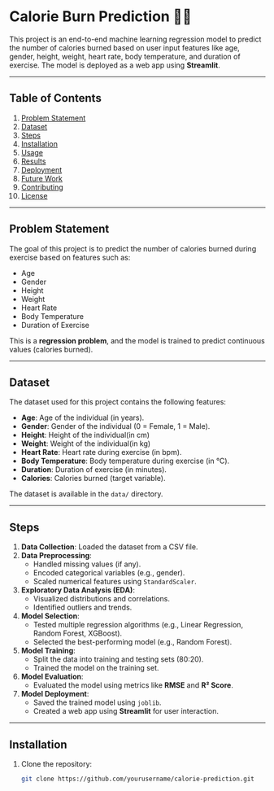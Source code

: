 # Calorie Burn Prediction 🏋️‍♂️

This project is an end-to-end machine learning regression model to predict the number of calories burned based on user input features like age, gender, height, weight, heart rate, body temperature, and duration of exercise. The model is deployed as a web app using **Streamlit**.

---

## **Table of Contents**
1. [Problem Statement](#problem-statement)
2. [Dataset](#dataset)
3. [Steps](#steps)
4. [Installation](#installation)
5. [Usage](#usage)
6. [Results](#results)
7. [Deployment](#deployment)
8. [Future Work](#future-work)
9. [Contributing](#contributing)
10. [License](#license)

---

## **Problem Statement**
The goal of this project is to predict the number of calories burned during exercise based on features such as:
- Age
- Gender
- Height
- Weight
- Heart Rate
- Body Temperature
- Duration of Exercise

This is a **regression problem**, and the model is trained to predict continuous values (calories burned).

---

## **Dataset**
The dataset used for this project contains the following features:
- **Age**: Age of the individual (in years).
- **Gender**: Gender of the individual (0 = Female, 1 = Male).
- **Height**: Height of the individual(in cm)
- **Weight**: Weight of the individual(in kg)
- **Heart Rate**: Heart rate during exercise (in bpm).
- **Body Temperature**: Body temperature during exercise (in °C).
- **Duration**: Duration of exercise (in minutes).
- **Calories**: Calories burned (target variable).

The dataset is available in the `data/` directory.

---

## **Steps**
1. **Data Collection**: Loaded the dataset from a CSV file.
2. **Data Preprocessing**:
   - Handled missing values (if any).
   - Encoded categorical variables (e.g., gender).
   - Scaled numerical features using `StandardScaler`.
3. **Exploratory Data Analysis (EDA)**:
   - Visualized distributions and correlations.
   - Identified outliers and trends.
4. **Model Selection**:
   - Tested multiple regression algorithms (e.g., Linear Regression, Random Forest, XGBoost).
   - Selected the best-performing model (e.g., Random Forest).
5. **Model Training**:
   - Split the data into training and testing sets (80:20).
   - Trained the model on the training set.
6. **Model Evaluation**:
   - Evaluated the model using metrics like **RMSE** and **R² Score**.
7. **Model Deployment**:
   - Saved the trained model using `joblib`.
   - Created a web app using **Streamlit** for user interaction.

---

## **Installation**
1. Clone the repository:
   ```bash
   git clone https://github.com/yourusername/calorie-prediction.git
